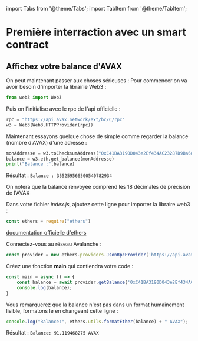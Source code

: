 import Tabs from '@theme/Tabs';
import TabItem from '@theme/TabItem';

# Première interraction avec un smart contract

## Affichez votre balance d'AVAX

<Tabs groupId="language">
  <TabItem value="python" label="Python">

On peut maintenant passer aux choses sérieuses :
Pour commencer on va avoir besoin d'importer la librairie Web3 :

```python
from web3 import Web3
```

Puis on l'initialise avec le rpc de l'api officielle :

```python
rpc = "https://api.avax.network/ext/bc/C/rpc"
w3 = Web3(Web3.HTTPProvider(rpc))
```

Maintenant essayons quelque chose de simple comme regarder la balance (nombre d'AVAX) d'une adresse :

```python
monAddresse = w3.toChecksumAddress("0xC41BA3190D043e2Ef434AC23287D9Ba68C58106a")
balance = w3.eth.get_balance(monAddresse)
print("Balance :",balance)
```
Résultat : ```Balance : 355259566500540782934```

On notera que la balance renvoyée comprend les 18 décimales de précision de l'AVAX

<!-- [Lien vers le script](./Web3-basics.py) -->

  </TabItem>
  <TabItem value="js" label="Javascript">

Dans votre fichier _index.js_, ajoutez cette ligne pour importer la libraire web3 : 
```javascript
const ethers = require("ethers")
```
[documentation officielle d'ethers](https://docs.ethers.io/)

Connectez-vous au réseau Avalanche :
```javascript
const provider = new ethers.providers.JsonRpcProvider('https://api.avax-test.network/ext/bc/C/rpc');
```

Créez une fonction **main** qui contiendra votre code :
```javascript
const main = async () => {
    const balance = await provider.getBalance('0xC41BA3190D043e2Ef434AC23287D9Ba68C58106a');
    console.log(balance);
}
```
Vous remarquerez que la balance n'est pas dans un format humainement lisible, formatons le en changeant cette ligne :
```javascript
console.log("Balance:", ethers.utils.formatEther(balance) + " AVAX");
```
Résultat : ```Balance: 91.119468275 AVAX```
  </TabItem>
</Tabs>
